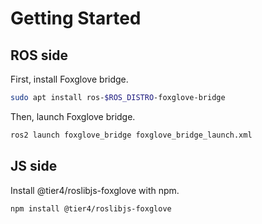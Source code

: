 # Getting Started

## ROS side

First, install Foxglove bridge.

```sh
sudo apt install ros-$ROS_DISTRO-foxglove-bridge
```

Then, launch Foxglove bridge.

```sh
ros2 launch foxglove_bridge foxglove_bridge_launch.xml
```

## JS side

Install @tier4/roslibjs-foxglove with npm.

```sh
npm install @tier4/roslibjs-foxglove
```